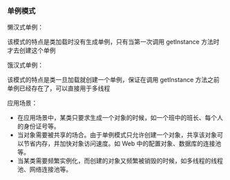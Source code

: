 ### 单例模式

懒汉式单例：

该模式的特点是类加载时没有生成单例，只有当第一次调用 getlnstance 方法时才去创建这个单例

饿汉式单例：

该模式的特点是类一旦加载就创建一个单例，保证在调用 getInstance 方法之前单例已经存在了，可以直接用于多线程

应用场景：

- 在应用场景中，某类只要求生成一个对象的时候，如一个班中的班长、每个人的身份证号等。
- 当对象需要被共享的场合。由于单例模式只允许创建一个对象，共享该对象可以节省内存，并加快对象访问速度。如 Web 中的配置对象、数据库的连接池等。
- 当某类需要频繁实例化，而创建的对象又频繁被销毁的时候，如多线程的线程池、网络连接池等。
